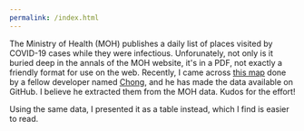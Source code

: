 ```yaml
---
permalink: /index.html
---
```

The Ministry of Health (MOH) publishes a daily list of places visited by COVID-19 cases while they were infectious. Unforunately, not only is it buried deep in the annals of the MOH website, it's in a PDF, not exactly a friendly format for use on the web. Recently, I came across [this map](https://ppvbc.github.io) done by a fellow developer named [Chong](https://github.com/chpeck), and he has made the data available on GitHub. I believe he extracted them from the MOH data. Kudos for the effort!

Using the same data, I presented it as a table instead, which I find is easier to read.